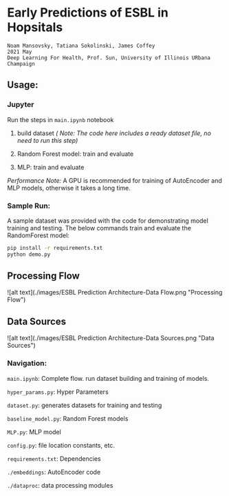 # Early Predictions of ESBL in Hopsitals

```
Noam Mansovsky, Tatiana Sokolinski, James Coffey
2021 May
Deep Learning For Health, Prof. Sun, University of Illinois URbana Champaign
```


## Usage:

### Jupyter

Run the steps in `main.ipynb` notebook

1. build dataset *( Note: The code here includes a ready dataset file, no need to run this step)* 

2. Random Forest model: train and evaluate

3. MLP: train and evaluate

*Performance Note:* A GPU is recommended for training of AutoEncoder and MLP models, otherwise it takes a long time.

### Sample Run:

A sample dataset was provided with the code for demonstrating model training and testing.
The below commands train and evaluate the RandomForest model:

```bash
pip install -r requirements.txt
python demo.py
```

## Processing Flow

![alt text](./images/ESBL Prediction Architecture-Data Flow.png "Processing Flow")

## Data Sources

![alt text](./images/ESBL Prediction Architecture-Data Sources.png "Data Sources")


### Navigation:

`main.ipynb`: Complete flow. run dataset building and training of models.

`hyper_params.py`: Hyper Parameters

`dataset.py`: generates datasets for training and testing

`baseline_model.py`: Random Forest models

`MLP.py`: MLP model

`config.py`: file location constants, etc.

`requirements.txt`: Dependencies

`./embeddings`: AutoEncoder code

`./dataproc`: data processing modules
